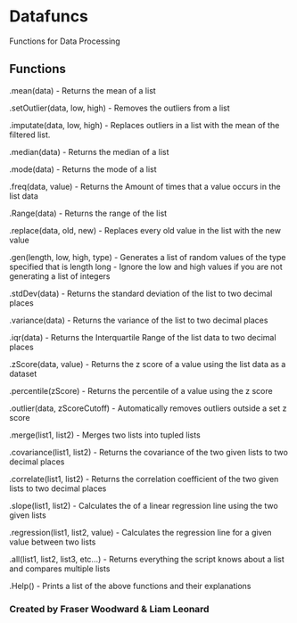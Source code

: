 # Datafuncs
Functions for Data Processing

## Functions

.mean(data) - Returns the mean of a list

.setOutlier(data, low, high) - Removes the outliers from a list

.imputate(data, low, high) - Replaces outliers in a list with the mean of the filtered list.

.median(data) - Returns the median of a list

.mode(data) - Returns the mode of a list

.freq(data, value) - Returns the Amount of times that a value occurs in the list data

.Range(data) - Returns the range of the list

.replace(data, old, new) - Replaces every old value in the list with the new value
 
.gen(length, low, high, type) - Generates a list of random values of the type specified that is length long - Ignore the low and high values if you are not generating a list of integers

.stdDev(data) - Returns the standard deviation of the list to two decimal places

.variance(data) - Returns the variance of the list to two decimal places

.iqr(data) - Returns the Interquartile Range of the list data to two decimal places

.zScore(data, value) - Returns the z score of a value using the list data as a dataset

.percentile(zScore) - Returns the percentile of a value using the z score

.outlier(data, zScoreCutoff) -  Automatically removes outliers outside a set z score

.merge(list1, list2) - Merges two lists into tupled lists

.covariance(list1, list2) - Returns the covariance of the two given lists to two decimal places

.correlate(list1, list2) - Returns the correlation coefficient of the two given lists to two decimal places
    
.slope(list1, list2) - Calculates the of a linear regression line using the two given lists

.regression(list1, list2, value) - Calculates the regression line for a given value between two lists

.all(list1, list2, list3, etc...) - Returns everything the script knows about a list and compares multiple lists

.Help() - Prints a list of the above functions and their explanations

### Created by Fraser Woodward & Liam Leonard 
